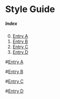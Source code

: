 # Style Guide

##### Index
0. [Entry A](#entry-a)
1. [Entry B](#entry-b)
2. [Entry C](#entry-c)
3. [Entry D](#entry-d)

#[Entry A](#index)

#[Entry B](#index)

#[Entry C](#index)

#[Entry D](#index)
